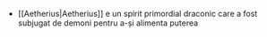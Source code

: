 - [[Aetherius|Aetherius]] e un spirit primordial draconic care a fost subjugat de demoni pentru a-și alimenta puterea
